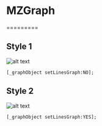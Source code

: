 # MZGraph
=========


Style 1
-------

![alt text](http://i44.tinypic.com/2ro2b90.png "Screen shot")

    [_graphObject setLinesGraph:NO];
    
Style 2
-------

![alt text](http://i40.tinypic.com/1214zo2.png "Screen shot")

    [_graphObject setLinesGraph:YES];
